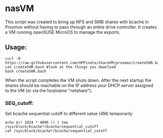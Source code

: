 # nasVM
This script was created to bring up NFS and SMB shares with bcache in Proxmox without having to pass through an entire drive controller. It creates a VM running openSUSE MicroOS to manage the exports.

## Usage:
```
curl -O https://raw.githubusercontent.com/HPPinata/shareVM/proxmox/createSHR.bash
cat createSHR.bash #look at the things you download
bash createSHR.bash
```

When the script completes the VM shuts down. After the next startup the shares should be reachable on the IP address your DHCP server assigned to the VM (or via the hostname "netshare").

### SEQ_cutoff:
Set bcache sequential cutoff to different value (4M) temporarily
```
echo $(( 1024 * 4096 )) | tee /sys/block/bcache*/bcache/sequential_cutoff
cat /sys/block/bcache*/bcache/sequential_cutoff
```
